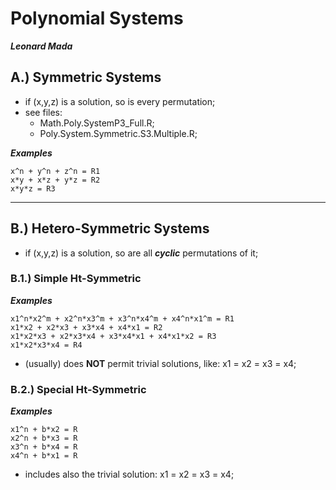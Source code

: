 

# Polynomial Systems

***Leonard Mada***


## A.) Symmetric Systems

* if (x,y,z) is a solution, so is every permutation;
* see files:
  * Math.Poly.SystemP3_Full.R;
  * Poly.System.Symmetric.S3.Multiple.R;

***Examples***
~~~
x^n + y^n + z^n = R1
x*y + x*z + y*z = R2
x*y*z = R3
~~~

---

## B.) Hetero-Symmetric Systems

* if (x,y,z) is a solution, so are all ***cyclic*** permutations of it;

### B.1.) Simple Ht-Symmetric

***Examples***
~~~
x1^n*x2^m + x2^n*x3^m + x3^n*x4^m + x4^n*x1^m = R1
x1*x2 + x2*x3 + x3*x4 + x4*x1 = R2
x1*x2*x3 + x2*x3*x4 + x3*x4*x1 + x4*x1*x2 = R3
x1*x2*x3*x4 = R4
~~~

- (usually) does **NOT** permit trivial solutions, like: x1 = x2 = x3 = x4;


### B.2.) Special Ht-Symmetric

***Examples***
~~~
x1^n + b*x2 = R
x2^n + b*x3 = R
x3^n + b*x4 = R
x4^n + b*x1 = R
~~~

- includes also the trivial solution: x1 = x2 = x3 = x4;
